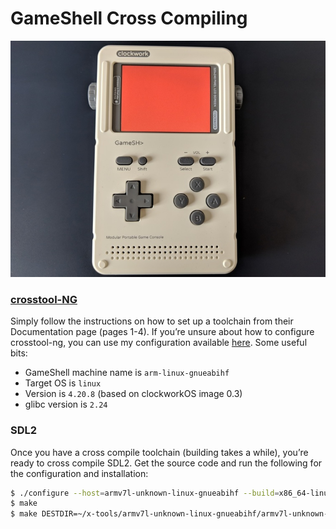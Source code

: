 # GameShell Cross Compiling

![gameshell.jpg](gameshell.jpg)

### [crosstool-NG](http://crosstool-ng.github.io/)

Simply follow the instructions on how to set up a toolchain from their Documentation page (pages 1-4). If you’re unsure about how to configure crosstool-ng, you can use my configuration available [here](https://gist.github.com/Ruenzuo/04b9daddb946583ed289e0fa0e9c190f). Some useful bits:

* GameShell machine name is `arm-linux-gnueabihf`
* Target OS is `linux`
* Version is `4.20.8` (based on clockworkOS image 0.3)
* glibc version is `2.24`

### SDL2

Once you have a cross compile toolchain (building takes a while), you’re ready to cross compile SDL2. Get the source code and run the following for the configuration and installation:

```bash
$ ./configure --host=armv7l-unknown-linux-gnueabihf --build=x86_64-linux-gnu --disable-pulseaudio --prefix=/usr
$ make
$ make DESTDIR=~/x-tools/armv7l-unknown-linux-gnueabihf/armv7l-unknown-linux-gnueabihf/sysroot install
```
